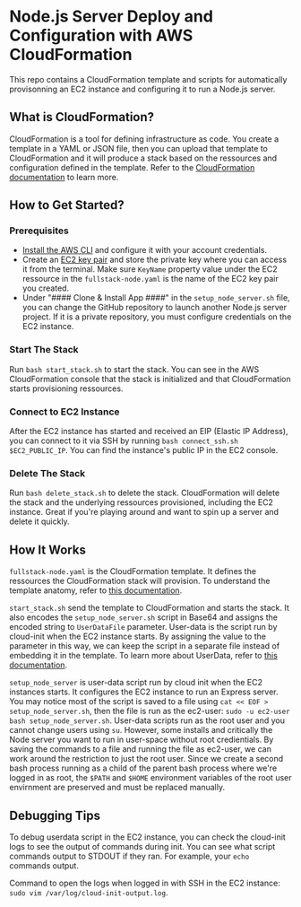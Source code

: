 # Node.js Server Deploy and Configuration with AWS CloudFormation

This repo contains a CloudFormation template and scripts for automatically provisonning an EC2 instance and configuring it to run a Node.js server.

## What is CloudFormation?

CloudFormation is a tool for defining infrastructure as code. You create a template in a YAML or JSON file, then you can upload that template to CloudFormation and it will produce a stack based on the ressources and configuration defined in the template. Refer to the [CloudFormation documentation](https://docs.aws.amazon.com/cloudformation/?id=docs_gateway) to learn more.

## How to Get Started?

### Prerequisites
- [Install the AWS CLI](https://docs.aws.amazon.com/cli/latest/userguide/getting-started-install.html) and configure it with your account credentials.
- Create an [EC2 key pair](https://docs.aws.amazon.com/AWSEC2/latest/UserGuide/ec2-key-pairs.html) and store the private key where you can access it from the terminal. Make sure `KeyName` property value under the EC2 ressource in the `fullstack-node.yaml` is the name of the EC2 key pair you created.
- Under "#### Clone & Install App ####" in the `setup_node_server.sh` file, you can change the GitHub repository to launch another Node.js server project. If it is a private repository, you must configure credentials on the EC2 instance.

### Start The Stack
Run `bash start_stack.sh` to start the stack. You can see in the AWS CloudFormation console that the stack is initialized and that CloudFormation starts provisioning ressources.

### Connect to EC2 Instance
After the EC2 instance has started and received an EIP (Elastic IP Address), you can connect to it via SSH by running `bash connect_ssh.sh $EC2_PUBLIC_IP`. You can find the instance's public IP in the EC2 console.

### Delete The Stack
Run `bash delete_stack.sh` to delete the stack. CloudFormation will delete the stack and the underlying ressources provisioned, including the EC2 instance. Great if you're playing around and want to spin up a server and delete it quickly.

## How It Works

`fullstack-node.yaml` is the CloudFormation template. It defines the ressources the CloudFormation stack will provision. To understand the template anatomy, refer to [this documentation](https://docs.aws.amazon.com/AWSCloudFormation/latest/UserGuide/template-anatomy.html).

`start_stack.sh` send the template to CloudFormation and starts the stack. It also encodes the `setup_node_server.sh` script in Base64 and assigns the encoded string to `UserDataFile` parameter. User-data is the script run by cloud-init when the EC2 instance starts. By assigning the value to the parameter in this way, we can keep the script in a separate file instead of embedding it in the template. To learn more about UserData, refer to [this documentation](https://docs.aws.amazon.com/AWSEC2/latest/UserGuide/user-data.html).

`setup_node_server` is user-data script run by cloud init when the EC2 instances starts. It configures the EC2 instance to run an Express server. You may notice most of the script is saved to a file using `cat << EOF > setup_node_server.sh`, then the file is run as the ec2-user: `sudo -u ec2-user bash setup_node_server.sh`. User-data scripts run as the root user and you cannot change users using `su`. However, some installs and critically the Node server you want to run in user-space without root credientials. By saving the commands to a file and running the file as ec2-user, we can work around the restriction to just the root user. Since we create a second bash process running as a child of the parent bash process where we're logged in as root, the `$PATH` and `$HOME` environment variables of the root user envirnment are preserved and must be replaced manually.

## Debugging Tips
To debug userdata script in the EC2 instance, you can check the cloud-init logs to see the output of commands during init. You can see what script commands output to STDOUT if they ran. For example, your `echo` commands output.

Command to open the logs when logged in with SSH in the EC2 instance: `sudo vim /var/log/cloud-init-output.log`.